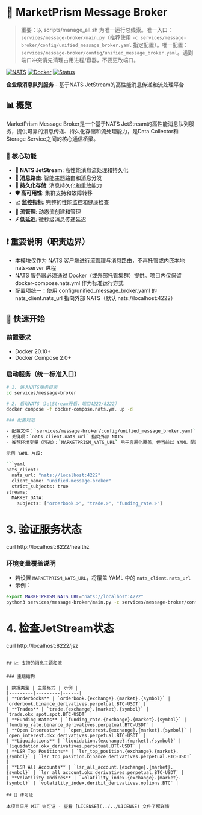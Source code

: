 # 📡 MarketPrism Message Broker
> 重要：以 scripts/manage_all.sh 为唯一运行总线索。唯一入口：`services/message-broker/main.py`（推荐使用 `-c services/message-broker/config/unified_message_broker.yaml` 指定配置）。唯一配置：`services/message-broker/config/unified_message_broker.yaml`。遇到端口冲突请先清理占用进程/容器，不要更改端口。


[![NATS](https://img.shields.io/badge/nats-2.10+-blue.svg)](https://nats.io/)
[![Docker](https://img.shields.io/badge/docker-ready-blue.svg)](docker-compose.nats.yml)
[![Status](https://img.shields.io/badge/status-production_ready-brightgreen.svg)](#)

**企业级消息队列服务** - 基于NATS JetStream的高性能消息传递和流处理平台

## 📊 概览

MarketPrism Message Broker是一个基于NATS JetStream的高性能消息队列服务，提供可靠的消息传递、持久化存储和流处理能力，是Data Collector和Storage Service之间的核心通信桥梁。

### 🎯 核心功能

- **📡 NATS JetStream**: 高性能消息流处理和持久化
- **🔄 消息路由**: 智能主题路由和消息分发
- **💾 持久化存储**: 消息持久化和重放能力
- **🛡️ 高可用性**: 集群支持和故障转移
- **📈 监控指标**: 完整的性能监控和健康检查
- **🔧 流管理**: 动态流创建和管理
- **⚡ 低延迟**: 微秒级消息传递延迟

## ❗ 重要说明（职责边界）

- 本模块仅作为 NATS 客户端进行流管理与消息路由，不再托管或内嵌本地 nats-server 进程
- NATS 服务器必须通过 Docker（或外部托管集群）提供。项目内仅保留 docker-compose.nats.yml 作为标准运行方式
- 配置项统一：使用 config/unified_message_broker.yaml 的 nats_client.nats_url 指向外部 NATS（默认 nats://localhost:4222）


## 🚀 快速开始

### 前置要求

- Docker 20.10+
- Docker Compose 2.0+

### 启动服务（统一标准入口）

```bash
# 1. 进入NATS服务目录
cd services/message-broker

# 2. 启动NATS（JetStream开启，端口4222/8222）
docker compose -f docker-compose.nats.yml up -d

### 配置规范

- 配置文件：`services/message-broker/config/unified_message_broker.yaml`
- 关键项：`nats_client.nats_url` 指向外部 NATS
- 推荐环境变量（可选）：`MARKETPRISM_NATS_URL` 用于容器化覆盖，但当前以 YAML 配置为准

示例 YAML 片段:

```yaml
nats_client:
  nats_url: "nats://localhost:4222"
  client_name: "unified-message-broker"
  strict_subjects: true
streams:
  MARKET_DATA:
    subjects: ["orderbook.>", "trade.>", "funding_rate.>"]
```


# 3. 验证服务状态
curl http://localhost:8222/healthz

### 环境变量覆盖说明

- 若设置 `MARKETPRISM_NATS_URL`，将覆盖 YAML 中的 `nats_client.nats_url`
- 示例：

```bash
export MARKETPRISM_NATS_URL="nats://localhost:4222"
python3 services/message-broker/main.py -c services/message-broker/config/unified_message_broker.yaml
```


# 4. 检查JetStream状态
curl http://localhost:8222/jsz
```

## 📈 支持的消息主题和流

### 主题结构

| 数据类型 | 主题格式 | 示例 |
|---------|---------|------|
| **Orderbooks** | `orderbook.{exchange}.{market}.{symbol}` | `orderbook.binance_derivatives.perpetual.BTC-USDT` |
| **Trades** | `trade.{exchange}.{market}.{symbol}` | `trade.okx_spot.spot.BTC-USDT` |
| **Funding Rates** | `funding_rate.{exchange}.{market}.{symbol}` | `funding_rate.binance_derivatives.perpetual.BTC-USDT` |
| **Open Interests** | `open_interest.{exchange}.{market}.{symbol}` | `open_interest.okx_derivatives.perpetual.BTC-USDT` |
| **Liquidations** | `liquidation.{exchange}.{market}.{symbol}` | `liquidation.okx_derivatives.perpetual.BTC-USDT` |
| **LSR Top Positions** | `lsr_top_position.{exchange}.{market}.{symbol}` | `lsr_top_position.binance_derivatives.perpetual.BTC-USDT` |
| **LSR All Accounts** | `lsr_all_account.{exchange}.{market}.{symbol}` | `lsr_all_account.okx_derivatives.perpetual.BTC-USDT` |
| **Volatility Indices** | `volatility_index.{exchange}.{market}.{symbol}` | `volatility_index.deribit_derivatives.options.BTC` |

## 📄 许可证

本项目采用 MIT 许可证 - 查看 [LICENSE](../../LICENSE) 文件了解详情
